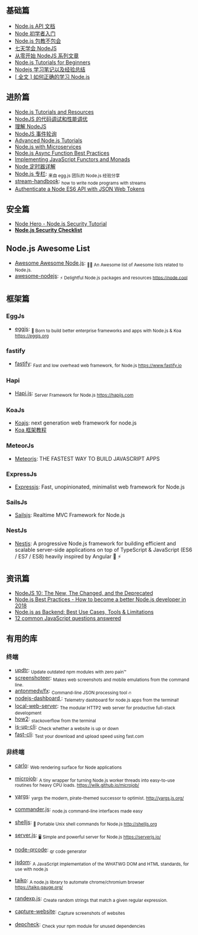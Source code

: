 ## 基础篇

* [Node.js API 文档](http://nodejs.cn/api/)
* [Node 初学者入门](http://www.nodebeginner.org/index-zh-cn.html)
* [Node.js 包教不包会](https://github.com/alsotang/node-lessons)
* [七天学会 NodeJS](https://github.com/nqdeng/7-days-nodejs)
* [从零开始 NodeJS 系列文章](http://blog.fens.me/series-nodejs)
* [Node.js Tutorials for Beginners](https://blog.risingstack.com/tag/node-js-tutorials-for-beginners/)
* [Nodejs 学习笔记以及经验总结](https://github.com/chyingp/nodejs-learning-guide)
* [[ 全文 ] 如何正确的学习 Node.js](https://github.com/i5ting/How-to-learn-node-correctly)

## 进阶篇

* [Node.js Tutorials and Resources](https://blog.risingstack.com/)
* [NodeJS 的代码调试和性能调优](http://www.barretlee.com/blog/2015/10/07/debug-nodejs-in-command-line)
* [理解 NodeJS](http://debuggable.com/posts/understanding-node-js:4bd98440-45e4-4a9a-8ef7-0f7ecbdd56cb)
* [NodeJS 事件轮询](http://blog.mixu.net/2011/02/01/understanding-the-node-js-event-loop)
* [Advanced Node.js Tutorials](https://blog.risingstack.com/tag/advanced-node-js-tutorials/)
* [Node.js with Microservices](https://blog.risingstack.com/tag/node-js-with-microservices/)
* [Node.js Async Function Best Practices](https://nemethgergely.com/async-function-best-practices/)
* [Implementing JavaScript Functors and Monads](https://medium.com/front-end-hacking/implementing-javascript-functors-and-monads-a87b6a4b4d9a)
* [Node 定时器详解](http://www.ruanyifeng.com/blog/2018/02/node-event-loop.html)
* [Node.js 专栏](https://yuque.com/egg/nodejs): <sub>来自 egg.js 团队的 Node.js 经验分享</sub>
* [stream-handbook](https://github.com/substack/stream-handbook): <sub>how to write node programs with streams</sub>
* [Authenticate a Node ES6 API with JSON Web Tokens](https://scotch.io/tutorials/authenticate-a-node-es6-api-with-json-web-tokens)

## 安全篇

* [Node Hero - Node.js Security Tutorial](https://blog.risingstack.com/node-hero-node-js-security-tutorial/)
* **[Node.js Security Checklist](https://blog.risingstack.com/node-js-security-checklist/)**

## Node.js Awesome List

* [Awesome Awesome Node.js](https://github.com/bnb/awesome-awesome-nodejs): <sub>🐢🚀 An Awesome list of Awesome lists related to Node.js.</sub>
* [awesome-nodejs](https://github.com/sindresorhus/awesome-nodejs): <sub>⚡️ Delightful Node.js packages and resources https://node.cool</sub>

## 框架篇

### EggJs

* [eggjs](https://github.com/eggjs/egg): <sub>🥚 Born to build better enterprise frameworks and apps with Node.js & Koa https://eggjs.org</sub>

### fastify

* [fastify](https://github.com/fastify/fastify): <sub>Fast and low overhead web framework, for Node.js https://www.fastify.io</sub>

### Hapi

* [Hapi.js](https://github.com/hapijs/hapi): <sub>Server Framework for Node.js https://hapijs.com</sub>

### KoaJs

* [Koajs](http://koajs.com/): next generation web framework for node.js
* [Koa 框架教程](http://www.ruanyifeng.com/blog/2017/08/koa.html)

### MeteorJs

* [Meteorjs](https://www.meteor.com/): THE FASTEST WAY TO BUILD JAVASCRIPT APPS

### ExpressJs

* [Expressjs](https://expressjs.com/): Fast, unopinionated, minimalist web framework for Node.js

### SailsJs

* [Sailsjs](https://sailsjs.com): Realtime MVC Framework for Node.js

### NestJs

* [Nestjs](https://nestjs.com/): A progressive Node.js framework for building efficient and scalable server-side applications on top of TypeScript & JavaScript (ES6 / ES7 / ES8) heavily inspired by Angular 🚀 ⚡️

## 资讯篇

* [NodeJS 10: The New, The Changed, and the Deprecated](https://auth0.com/blog/nodejs-10-new-changes-deprecations/)
* [Node.js Best Practices - How to become a better Node.js developer in 2018](https://nemethgergely.com/nodejs-best-practices-how-to-become-a-better-developer-in-2018/)
* [Node.js as Backend: Best Use Cases, Tools & Limitations](https://medium.com/dailyjs/node-js-as-backend-best-use-cases-tools-limitations-9c65165a5bac)
* [12 common JavaScript questions answered](http://www.creativebloq.com/features/12-common-javascript-questions-answered)

## 有用的库

### 终端

* [updtr](https://github.com/peerigon/updtr): <sub>Update outdated npm modules with zero pain™</sub>
* [screenshoteer](https://github.com/vladocar/screenshoteer): <sub>Makes web screenshots and mobile emulations from the command line.</sub>
* [antonmedv/fx](https://github.com/antonmedv/fx): <sub>Command-line JSON processing tool 🔥</sub>
* [nodejs-dashboard ](https://github.com/FormidableLabs/nodejs-dashboard): <sub>Telemetry dashboard for node.js apps from the terminal!</sub>
* [local-web-server](https://github.com/lwsjs/local-web-server): <sub>The modular HTTP2 web server for productive full-stack development</sub>
* [how2](https://github.com/santinic/how2): <sub>stackoverflow from the terminal</sub>
* [is-up-cli](https://github.com/sindresorhus/is-up-cli): <sub>Check whether a website is up or down</sub>
* [fast-cli](https://github.com/sindresorhus/fast-cli): <sub>Test your download and upload speed using fast.com</sub>

### 非终端

* [carlo](https://github.com/GoogleChromeLabs/carlo): <sub>Web rendering surface for Node applications</sub>
* [microjob](https://github.com/wilk/microjob): <sub>A tiny wrapper for turning Node.js worker threads into easy-to-use routines for heavy CPU loads. https://wilk.github.io/microjob/</sub>
* [yargs](https://github.com/yargs/yargs): <sub>yargs the modern, pirate-themed successor to optimist. http://yargs.js.org/</sub>
* [commander.js](https://github.com/tj/commander.js/): <sub>node.js command-line interfaces made easy</sub>
* [shelljs](https://github.com/shelljs/shelljs): <sub>🐚 Portable Unix shell commands for Node.js http://shelljs.org</sub>
* [server.js](https://github.com/franciscop/server): <sub>🖥 Simple and powerful server for Node.js https://serverjs.io/</sub>
* [node-qrcode](https://github.com/soldair/node-qrcode): <sub>qr code generator</sub>
* [jsdom](https://github.com/jsdom/jsdom): <sub>A JavaScript implementation of the WHATWG DOM and HTML standards, for use with node.js</sub>
* [taiko](https://github.com/getgauge/taiko): <sub>A node.js library to automate chrome/chromium browser https://taiko.gauge.org/</sub>
* [randexp.js](https://github.com/fent/randexp.js): <sub>Create random strings that match a given regular expression. </sub>

* [capture-website](https://github.com/sindresorhus/capture-website): <sub>Capture screenshots of websites</sub>

* [depcheck](https://github.com/depcheck/depcheck): <sub>Check your npm module for unused dependencies</sub>
